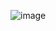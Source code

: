 ![image](https://user-images.githubusercontent.com/69478896/207855144-94c1b5d5-2206-43ad-aeac-cb89c67392b6.png)
